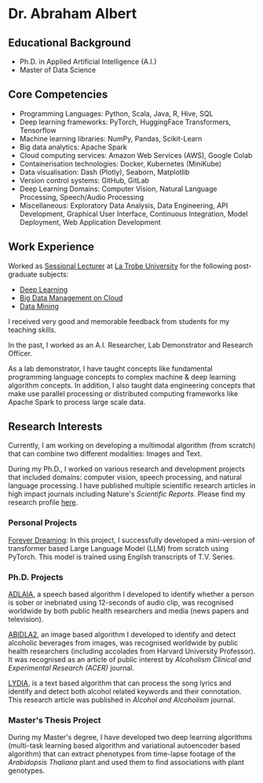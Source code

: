 # Dr. Abraham Albert

## Educational Background 
* Ph.D. in Applied Artificial Intelligence (A.I.)
* Master of Data Science

## Core Competencies
* Programming Languages: Python, Scala, Java, R, Hive, SQL
* Deep learning frameworks: PyTorch, HuggingFace Transformers, Tensorflow 
* Machine learning libraries: NumPy, Pandas, Scikit-Learn
* Big data analytics: Apache Spark
* Cloud computing services: Amazon Web Services (AWS), Google Colab 
* Containerisation technologies: Docker, Kubernetes (MiniKube)
* Data visualisation: Dash (Plotly), Seaborn, Matplotlib
* Version control systems: GitHub, GitLab
* Deep Learning Domains: Computer Vision, Natural Language Processing, 
  Speech/Audio Processing
* Miscellaneous: Exploratory Data Analysis, Data Engineering, API Development, Graphical User 
  Interface, Continuous Integration, Model Deployment, 
  Web Application Development  

## Work Experience 
Worked as [Sessional Lecturer](https://scholars.latrobe.edu.au/abonela/) at 
[La Trobe University](https://www.latrobe.edu.au) 
for the following post-graduate subjects: 
* [Deep Learning](https://handbook.latrobe.edu.au/subjects/2024/CSE5DL?year=2024)
* [Big Data Management on Cloud](https://handbook.latrobe.edu.au/subjects/2023/CSE5BDC?year=2023)
* [Data Mining](https://handbook.latrobe.edu.au/subjects/2023/CSE5DMI?year=2023) 

I received very good and memorable feedback from students for my teaching 
skills.

In the past, I worked as an A.I. Researcher, Lab Demonstrator and Research 
Officer.

As a lab demonstrator, I have taught concepts like fundamental 
programming language concepts to complex machine & deep learning 
algorithm concepts. In addition, I also taught data engineering concepts 
that make use parallel processing or distributed computing frameworks like Apache 
Spark to process large scale data.


## Research Interests
Currently, I am working on developing a multimodal algorithm (from scratch) 
that can combine two different modalities: Images and Text.

During my Ph.D., I worked on various research and development projects that 
included domains: computer vision, speech processing, and natural language 
processing. I have published multiple scientific research articles in high impact 
journals including Nature's _Scientific Reports_. Please find my research profile [here](https://scholars.latrobe.edu.au/abonela/publications).

### Personal Projects
[Forever Dreaming](https://github.com/abrahamalbert18/ForeverDreaming): In 
this project, I successfully developed a mini-version of transformer based 
Large Language Model (LLM) from scratch using PyTorch. This model is trained using 
Engilsh transcripts of T.V. Series.

### Ph.D. Projects
[ADLAIA](https://www.sciencedirect.com/science/article/abs/pii/S0741832922001288?via%3Dihub), a speech based algorithm I developed to identify whether a person is 
sober or inebriated using 12-seconds of audio clip, was recognised worldwide by both 
public health researchers and media (news papers and television).

[ABIDLA2](https://onlinelibrary.wiley.com/doi/10.1111/acer.14925), an 
image based algorithm I developed to identify and detect alcoholic beverages 
from images, was recognised worldwide by public health researchers 
(including accolades from Harvard University Professor).
It was recognised as an article of public interest by _Alcoholism Clinical and 
Experimental Research (ACER)_ journal.

[LYDIA](https://academic.oup.com/alcalc/article/59/2/agad088/7564671), is a 
text based algorithm that can process the song lyrics and identify and detect 
both alcohol related keywords and their connotation. This research article 
was published in _Alcohol and Alcoholism_ journal. 

### Master's Thesis Project
During my Master's degree, I have developed two deep learning algorithms 
(multi-task learning based algorithm and variational autoencoder based 
algorithm) that can extract phenotypes from time-lapse footage of the 
_Arabidopsis Thaliana_ plant and used them to find associations with plant genotypes.

